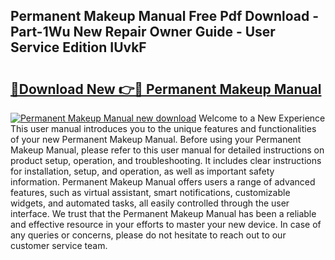 ## Permanent Makeup Manual Free Pdf Download - Part-1Wu New Repair Owner Guide - User Service Edition IUvkF

# <h2><a href="http://cf26852.oget.top/?id=Permanent+Makeup+Manual">🔗Download New 👉🔴 Permanent Makeup Manual</a></h2>

[![Permanent Makeup Manual new download](https://i.imgur.com/5g1atiW.png)](http://cf26852.oget.top/?id=Permanent+Makeup+Manual)
Welcome to a New Experience This user manual introduces you to the unique features and functionalities of your new Permanent Makeup Manual. Before using your Permanent Makeup Manual, please refer to this user manual for detailed instructions on product setup, operation, and troubleshooting. It includes clear instructions for installation, setup, and operation, as well as important safety information. Permanent Makeup Manual offers users a range of advanced features, such as virtual assistant, smart notifications, customizable widgets, and automated tasks, all easily controlled through the user interface. We trust that the Permanent Makeup Manual has been a reliable and effective resource in your efforts to master your new device. In case of any queries or concerns, please do not hesitate to reach out to our customer service team.
